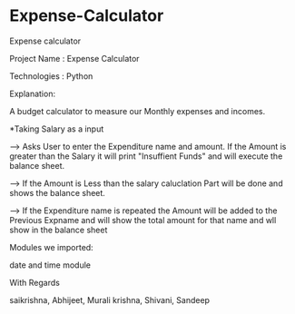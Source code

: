 # Expense-Calculator

Expense calculator

Project Name : Expense Calculator

Technologies : Python


Explanation:

A budget calculator to measure our Monthly expenses and incomes.


*Taking Salary as a input 

--> Asks User to enter the Expenditure name and amount. If the Amount is greater than the Salary it will print "Insuffient Funds" and will execute the balance sheet.

--> If the Amount is Less than the salary caluclation Part will be done and shows the balance sheet.

--> If the Expenditure name is repeated the Amount will be added to the Previous Expname and will show the total amount for that name and wll show in the balance sheet


Modules we imported:

date and time module


With Regards

saikrishna, Abhijeet, Murali krishna, Shivani, Sandeep
